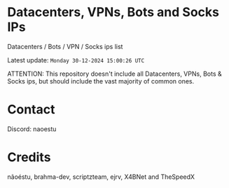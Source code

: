 # Datacenters, VPNs, Bots and Socks IPs
 
Datacenters / Bots / VPN / Socks ips list

Latest update: `Monday 30-12-2024 15:00:26 UTC` 

ATTENTION: This repository doesn't include all Datacenters, VPNs, Bots & Socks ips, 
but should include the vast majority of common ones.

# Contact
Discord: naoestu

# Credits
nãoéstu, brahma-dev, scriptzteam, ejrv, X4BNet and TheSpeedX
